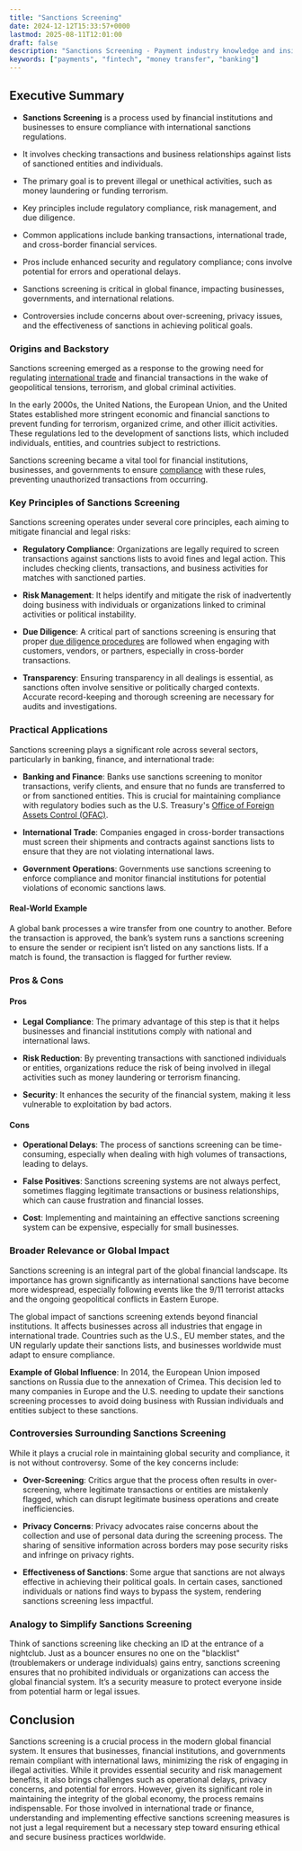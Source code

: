 ```yaml
---
title: "Sanctions Screening"
date: 2024-12-12T15:33:57+0000
lastmod: 2025-08-11T12:01:00
draft: false
description: "Sanctions Screening - Payment industry knowledge and insights"
keywords: ["payments", "fintech", "money transfer", "banking"]
---
```


## Executive Summary

- **Sanctions Screening** is a process used by financial institutions and businesses to ensure compliance with international sanctions regulations.

- It involves checking transactions and business relationships against lists of sanctioned entities and individuals.

- The primary goal is to prevent illegal or unethical activities, such as money laundering or funding terrorism.

- Key principles include regulatory compliance, risk management, and due diligence.

- Common applications include banking transactions, international trade, and cross-border financial services.

- Pros include enhanced security and regulatory compliance; cons involve potential for errors and operational delays.

- Sanctions screening is critical in global finance, impacting businesses, governments, and international relations.

- Controversies include concerns about over-screening, privacy issues, and the effectiveness of sanctions in achieving political goals.

### Origins and Backstory

Sanctions screening emerged as a response to the growing need for regulating [international trade](https://faisalkhanllc.xyz/resources/payments-wiki/i/international-trade/) and financial transactions in the wake of geopolitical tensions, terrorism, and global criminal activities.

In the early 2000s, the United Nations, the European Union, and the United States established more stringent economic and financial sanctions to prevent funding for terrorism, organized crime, and other illicit activities. These regulations led to the development of sanctions lists, which included individuals, entities, and countries subject to restrictions.

Sanctions screening became a vital tool for financial institutions, businesses, and governments to ensure [compliance](https://faisalkhanllc.xyz/resources/payments-wiki/c/compliance-policies-procedures/) with these rules, preventing unauthorized transactions from occurring.

### Key Principles of Sanctions Screening

Sanctions screening operates under several core principles, each aiming to mitigate financial and legal risks:

- **Regulatory Compliance**: Organizations are legally required to screen transactions against sanctions lists to avoid fines and legal action. This includes checking clients, transactions, and business activities for matches with sanctioned parties.

- **Risk Management**: It helps identify and mitigate the risk of inadvertently doing business with individuals or organizations linked to criminal activities or political instability.

- **Due Diligence**: A critical part of sanctions screening is ensuring that proper [due diligence procedures](https://faisalkhanllc.xyz/resources/payments-wiki/d/due-diligence-dd/) are followed when engaging with customers, vendors, or partners, especially in cross-border transactions.

- **Transparency**: Ensuring transparency in all dealings is essential, as sanctions often involve sensitive or politically charged contexts. Accurate record-keeping and thorough screening are necessary for audits and investigations.

### Practical Applications

Sanctions screening plays a significant role across several sectors, particularly in banking, finance, and international trade:

- **Banking and Finance**: Banks use sanctions screening to monitor transactions, verify clients, and ensure that no funds are transferred to or from sanctioned entities. This is crucial for maintaining compliance with regulatory bodies such as the U.S. Treasury's [Office of Foreign Assets Control (OFAC)](https://faisalkhanllc.xyz/resources/payments-wiki/o/office-of-foreign-assets-control-ofac/).

- **International Trade**: Companies engaged in cross-border transactions must screen their shipments and contracts against sanctions lists to ensure that they are not violating international laws.

- **Government Operations**: Governments use sanctions screening to enforce compliance and monitor financial institutions for potential violations of economic sanctions laws.

#### **Real-World Example**

A global bank processes a wire transfer from one country to another. Before the transaction is approved, the bank’s system runs a sanctions screening to ensure the sender or recipient isn’t listed on any sanctions lists. If a match is found, the transaction is flagged for further review.

### Pros & Cons

#### Pros

- **Legal Compliance**: The primary advantage of this step is that it helps businesses and financial institutions comply with national and international laws.

- **Risk Reduction**: By preventing transactions with sanctioned individuals or entities, organizations reduce the risk of being involved in illegal activities such as money laundering or terrorism financing.

- **Security**: It enhances the security of the financial system, making it less vulnerable to exploitation by bad actors.

#### Cons

- **Operational Delays**: The process of sanctions screening can be time-consuming, especially when dealing with high volumes of transactions, leading to delays.

- **False Positives**: Sanctions screening systems are not always perfect, sometimes flagging legitimate transactions or business relationships, which can cause frustration and financial losses.

- **Cost**: Implementing and maintaining an effective sanctions screening system can be expensive, especially for small businesses.

### Broader Relevance or Global Impact

Sanctions screening is an integral part of the global financial landscape. Its importance has grown significantly as international sanctions have become more widespread, especially following events like the 9/11 terrorist attacks and the ongoing geopolitical conflicts in Eastern Europe.

The global impact of sanctions screening extends beyond financial institutions. It affects businesses across all industries that engage in international trade. Countries such as the U.S., EU member states, and the UN regularly update their sanctions lists, and businesses worldwide must adapt to ensure compliance.

**Example of Global Influence**: In 2014, the European Union imposed sanctions on Russia due to the annexation of Crimea. This decision led to many companies in Europe and the U.S. needing to update their sanctions screening processes to avoid doing business with Russian individuals and entities subject to these sanctions.

### Controversies Surrounding Sanctions Screening

While it plays a crucial role in maintaining global security and compliance, it is not without controversy. Some of the key concerns include:

- **Over-Screening**: Critics argue that the process often results in over-screening, where legitimate transactions or entities are mistakenly flagged, which can disrupt legitimate business operations and create inefficiencies.

- **Privacy Concerns**: Privacy advocates raise concerns about the collection and use of personal data during the screening process. The sharing of sensitive information across borders may pose security risks and infringe on privacy rights.

- **Effectiveness of Sanctions**: Some argue that sanctions are not always effective in achieving their political goals. In certain cases, sanctioned individuals or nations find ways to bypass the system, rendering sanctions screening less impactful.

### Analogy to Simplify Sanctions Screening

Think of sanctions screening like checking an ID at the entrance of a nightclub. Just as a bouncer ensures no one on the "blacklist" (troublemakers or underage individuals) gains entry, sanctions screening ensures that no prohibited individuals or organizations can access the global financial system. It’s a security measure to protect everyone inside from potential harm or legal issues.

## Conclusion

Sanctions screening is a crucial process in the modern global financial system. It ensures that businesses, financial institutions, and governments remain compliant with international laws, minimizing the risk of engaging in illegal activities. While it provides essential security and risk management benefits, it also brings challenges such as operational delays, privacy concerns, and potential for errors. However, given its significant role in maintaining the integrity of the global economy, the process remains indispensable. For those involved in international trade or finance, understanding and implementing effective sanctions screening measures is not just a legal requirement but a necessary step toward ensuring ethical and secure business practices worldwide.